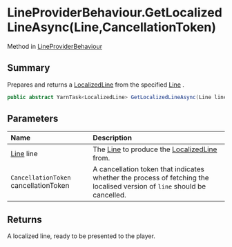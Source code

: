 # LineProviderBehaviour.GetLocalizedLineAsync(Line,CancellationToken)

Method in [LineProviderBehaviour](/docs/api/csharp/yarn.unity.lineproviderbehaviour.md)

## Summary


Prepares and returns a  <a href="yarn.unity.localizedline.md">LocalizedLine</a>  from the specified
<a href="yarn.line.md">Line</a> .


```csharp
public abstract YarnTask<LocalizedLine> GetLocalizedLineAsync(Line line, CancellationToken cancellationToken);
```

## Parameters

|Name|Description|
|:---|:---|
|[Line](/docs/api/csharp/yarn.line.md) line|The  <a href="yarn.line.md">Line</a>  to produce the  <a href="yarn.unity.localizedline.md">LocalizedLine</a>  from.|
|`CancellationToken` cancellationToken|A cancellation token that indicates whether the process of fetching the localised version of  <code>line</code>  should be cancelled.|

## Returns

A localized line, ready to be presented to the
player.

